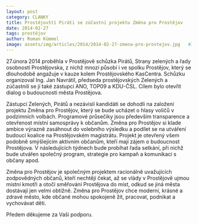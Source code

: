 ```yaml
---
layout: post
category: CLANKY
title: Prostějovští Piráti se zúčastní projektu Změna pro Prostějov
date: 2014-02-27
tags: prostějov
author: Roman Kümmel
image: assets/img/articles/2014/2014-02-27-zmena-pro-prostejov.jpg   #751x422 pixelu
---
```

27.února 2014 proběhla v Prostějově schůzka Pirátů, Strany zelených a řady osobností Prostějovska, z nichž mnozí působí i ve spolku Prostějov, který se dlouhodobě angažuje v kauze kolem Prostějovského KasCentra. Schůzku organizoval Ing. Jan Navrátil, předseda prostějovských Zelených a zúčastnili se jí také zástupci ANO, TOP09 a KDU-ČSL. Cílem bylo otevřít dialog o budoucnosti města Prostějova.

Zástupci Zelených, Pirátů a nezávislí kandidáti se dohodli na založení projektu Změna pro Prostějov, který se bude ucházet o hlasy voličů v podzimních volbách. Programové průsečíky jsou především transparence a otevřenost místní samosprávy k občanům. Změna pro Prostějov si klade ambice výrazně zasáhnout do volebního výsledku a podílet se na utváření budoucí koalice na Prostějovském magistrátu. Projekt je otevřený všem podobně smýšlejícím aktivním občanům, kteří mají zájem o budoucnost Prostějova. V následujících týdnech bude probíhat řada setkání, při nichž bude utvářen společný program, strategie pro kampaň a komunikaci s občany apod.

Změna pro Prostějov je společným projektem racionálně uvažujících zodpovědných občanů, kteří nechtějí čekat, až se vlády v Prostějově ujmou místní kmotři a otočí směřování Prostějova do míst, odkud se jiná města dostávají jen velmi obtížně. Změna pro Prostějov chce moderní, krásné a zdravé město, kde občané mohou spokojeně žít, pracovat, podnikat a vychovávat děti.

Předem děkujeme za Vaši podporu.
